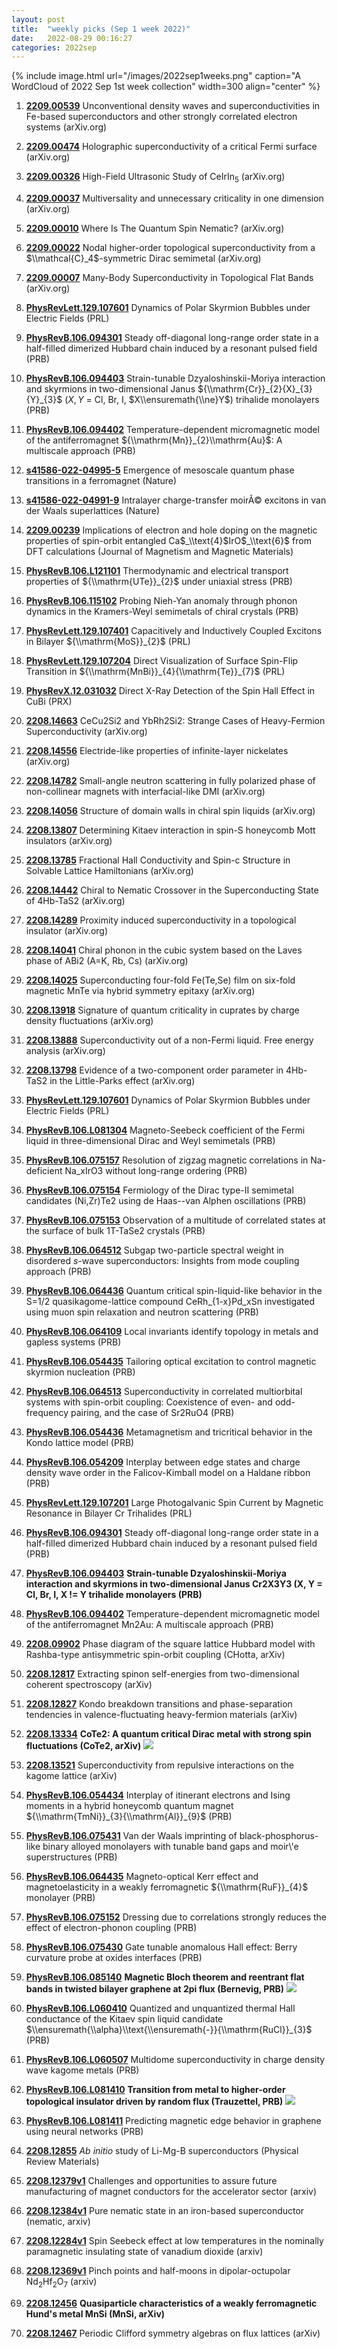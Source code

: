```yaml
---
layout: post
title:  "weekly picks (Sep 1 week 2022)"
date:   2022-08-29 00:16:27
categories: 2022sep
---
```


{% include image.html url="/images/2022sep1weeks.png" caption="A WordCloud of 2022 Sep 1st week collection" width=300 align="center" %}


1. **[2209.00539](http://arxiv.org/abs/2209.00539)** Unconventional density waves and superconductivities in Fe-based superconductors and other strongly correlated electron systems (arXiv.org)

1. **[2209.00474](http://arxiv.org/abs/2209.00474)** Holographic superconductivity of a critical Fermi surface (arXiv.org)

1. **[2209.00326](http://arxiv.org/abs/2209.00326)** High-Field Ultrasonic Study of CeIrIn$_5$ (arXiv.org)

1. **[2209.00037](http://arxiv.org/abs/2209.00037)** Multiversality and unnecessary criticality in one dimension (arXiv.org)

1. **[2209.00010](http://arxiv.org/abs/2209.00010)** Where Is The Quantum Spin Nematic? (arXiv.org)

1. **[2209.00022](http://arxiv.org/abs/2209.00022)** Nodal higher-order topological superconductivity from a $\\mathcal{C}_4$-symmetric Dirac semimetal (arXiv.org)

1. **[2209.00007](http://arxiv.org/abs/2209.00007)** Many-Body Superconductivity in Topological Flat Bands (arXiv.org)

1. **[PhysRevLett.129.107601](https://link.aps.org/doi/10.1103/PhysRevLett.129.107601)** Dynamics of Polar Skyrmion Bubbles under Electric Fields (PRL)

1. **[PhysRevB.106.094301](https://link.aps.org/doi/10.1103/PhysRevB.106.094301)** Steady off-diagonal long-range order state in a half-filled dimerized Hubbard chain induced by a resonant pulsed field (PRB)

1. **[PhysRevB.106.094403](https://link.aps.org/doi/10.1103/PhysRevB.106.094403)** Strain-tunable Dzyaloshinskii-Moriya interaction and skyrmions in two-dimensional Janus ${\\mathrm{Cr}}_{2}{X}_{3}{Y}_{3}$ ($X, Y$ = Cl, Br, I, $X\\ensuremath{\\ne}Y$) trihalide monolayers (PRB)

1. **[PhysRevB.106.094402](https://link.aps.org/doi/10.1103/PhysRevB.106.094402)** Temperature-dependent micromagnetic model of the antiferromagnet ${\\mathrm{Mn}}_{2}\\mathrm{Au}$: A multiscale approach (PRB)

1. **[s41586-022-04995-5](https://www.nature.com/articles/s41586-022-04995-5)** Emergence of mesoscale quantum phase transitions in a ferromagnet (Nature)

1. **[s41586-022-04991-9](https://www.nature.com/articles/s41586-022-04991-9)** Intralayer charge-transfer moirÃ© excitons in van der Waals superlattices (Nature)

1. **[2209.00239](http://arxiv.org/abs/2209.00239)** Implications of electron and hole doping on the magnetic properties of spin-orbit entangled Ca$_\\text{4}$IrO$_\\text{6}$ from DFT calculations (Journal of Magnetism and Magnetic Materials)

1. **[PhysRevB.106.L121101](https://link.aps.org/doi/10.1103/PhysRevB.106.L121101)** Thermodynamic and electrical transport properties of ${\\mathrm{UTe}}_{2}$ under uniaxial stress (PRB)

1. **[PhysRevB.106.115102](https://link.aps.org/doi/10.1103/PhysRevB.106.115102)** Probing Nieh-Yan anomaly through phonon dynamics in the Kramers-Weyl semimetals of chiral crystals (PRB)

1. **[PhysRevLett.129.107401](https://link.aps.org/doi/10.1103/PhysRevLett.129.107401)** Capacitively and Inductively Coupled Excitons in Bilayer ${\\mathrm{MoS}}_{2}$ (PRL)

1. **[PhysRevLett.129.107204](https://link.aps.org/doi/10.1103/PhysRevLett.129.107204)** Direct Visualization of Surface Spin-Flip Transition in ${\\mathrm{MnBi}}_{4}{\\mathrm{Te}}_{7}$ (PRL)

1. **[PhysRevX.12.031032](https://link.aps.org/doi/10.1103/PhysRevX.12.031032)** Direct X-Ray Detection of the Spin Hall Effect in CuBi (PRX)



1. **[2208.14663](http://arxiv.org/abs/2208.14663)** CeCu2Si2 and YbRh2Si2: Strange Cases of Heavy-Fermion Superconductivity (arXiv.org)

1. **[2208.14556](http://arxiv.org/abs/2208.14556)** Electride-like properties of infinite-layer nickelates (arXiv.org)

1. **[2208.14782](http://arxiv.org/abs/2208.14782)** Small-angle neutron scattering in fully polarized phase of non-collinear magnets with interfacial-like DMI (arXiv.org)

1. **[2208.14056](http://arxiv.org/abs/2208.14056)** Structure of domain walls in chiral spin liquids (arXiv.org)

1. **[2208.13807](http://arxiv.org/abs/2208.13807)** Determining Kitaev interaction in spin-S honeycomb Mott insulators (arXiv.org)

1. **[2208.13785](http://arxiv.org/abs/2208.13785)** Fractional Hall Conductivity and Spin-c Structure in Solvable Lattice Hamiltonians (arXiv.org)

1. **[2208.14442](http://arxiv.org/abs/2208.14442)** Chiral to Nematic Crossover in the Superconducting State of 4Hb-TaS2 (arXiv.org)

1. **[2208.14289](http://arxiv.org/abs/2208.14289)** Proximity induced superconductivity in a topological insulator (arXiv.org)

1. **[2208.14041](http://arxiv.org/abs/2208.14041)** Chiral phonon in the cubic system based on the Laves phase of ABi2 (A=K, Rb, Cs) (arXiv.org)

1. **[2208.14025](http://arxiv.org/abs/2208.14025)** Superconducting four-fold Fe(Te,Se) film on six-fold magnetic MnTe via hybrid symmetry epitaxy (arXiv.org)

1. **[2208.13918](http://arxiv.org/abs/2208.13918)** Signature of quantum criticality in cuprates by charge density fluctuations (arXiv.org)

1. **[2208.13888](http://arxiv.org/abs/2208.13888)** Superconductivity out of a non-Fermi liquid. Free energy analysis (arXiv.org)

1. **[2208.13798](http://arxiv.org/abs/2208.13798)** Evidence of a two-component order parameter in 4Hb-TaS2 in the Little-Parks effect (arXiv.org)

1. **[PhysRevLett.129.107601](https://link.aps.org/doi/10.1103/PhysRevLett.129.107601)** Dynamics of Polar Skyrmion Bubbles under Electric Fields (PRL)

1. **[PhysRevB.106.L081304](https://link.aps.org/doi/10.1103/PhysRevB.106.L081304)** Magneto-Seebeck coefficient of the Fermi liquid in three-dimensional Dirac and Weyl semimetals (PRB)

1. **[PhysRevB.106.075157](https://link.aps.org/doi/10.1103/PhysRevB.106.075157)** Resolution of zigzag magnetic correlations in Na-deficient Na_xIrO3 without long-range ordering (PRB)

1. **[PhysRevB.106.075154](https://link.aps.org/doi/10.1103/PhysRevB.106.075154)** Fermiology of the Dirac type-II semimetal candidates (Ni,Zr)Te2 using de Haas--van Alphen oscillations (PRB)

1. **[PhysRevB.106.075153](https://link.aps.org/doi/10.1103/PhysRevB.106.075153)** Observation of a multitude of correlated states at the surface of bulk 1T-TaSe2 crystals (PRB)

1. **[PhysRevB.106.064512](https://link.aps.org/doi/10.1103/PhysRevB.106.064512)** Subgap two-particle spectral weight in disordered $s$-wave superconductors: Insights from mode coupling approach (PRB)

1. **[PhysRevB.106.064436](https://link.aps.org/doi/10.1103/PhysRevB.106.064436)** Quantum critical spin-liquid-like behavior in the S=1/2 quasikagome-lattice compound CeRh_{1-x}Pd_xSn  investigated using muon spin relaxation and neutron scattering (PRB)

1. **[PhysRevB.106.064109](https://link.aps.org/doi/10.1103/PhysRevB.106.064109)** Local invariants identify topology in metals and gapless systems (PRB)

1. **[PhysRevB.106.054435](https://link.aps.org/doi/10.1103/PhysRevB.106.054435)** Tailoring optical excitation to control magnetic skyrmion nucleation (PRB)

1. **[PhysRevB.106.064513](https://link.aps.org/doi/10.1103/PhysRevB.106.064513)** Superconductivity in correlated multiorbital systems with spin-orbit coupling: Coexistence of even- and odd-frequency pairing, and the case of Sr2RuO4 (PRB)

1. **[PhysRevB.106.054436](https://link.aps.org/doi/10.1103/PhysRevB.106.054436)** Metamagnetism and tricritical behavior in the Kondo lattice model (PRB)

1. **[PhysRevB.106.054209](https://link.aps.org/doi/10.1103/PhysRevB.106.054209)** Interplay between edge states and charge density wave order in the Falicov-Kimball model on a Haldane ribbon (PRB)

1. **[PhysRevLett.129.107201](https://link.aps.org/doi/10.1103/PhysRevLett.129.107201)** Large Photogalvanic Spin Current by Magnetic Resonance in Bilayer Cr Trihalides (PRL)

1. **[PhysRevB.106.094301](https://link.aps.org/doi/10.1103/PhysRevB.106.094301)** Steady off-diagonal long-range order state in a half-filled dimerized Hubbard chain induced by a resonant pulsed field (PRB)

1. **[PhysRevB.106.094403](https://link.aps.org/doi/10.1103/PhysRevB.106.094403)** **Strain-tunable Dzyaloshinskii-Moriya interaction and skyrmions in two-dimensional Janus Cr2X3Y3 (X, Y = Cl, Br, I, X != Y trihalide monolayers (PRB)**

1. **[PhysRevB.106.094402](https://link.aps.org/doi/10.1103/PhysRevB.106.094402)** Temperature-dependent micromagnetic model of the antiferromagnet Mn2Au: A multiscale approach (PRB)



1. **[2208.09902](http://arxiv.org/abs/2208.09902)** Phase diagram of the square lattice Hubbard model with Rashba-type antisymmetric spin-orbit coupling (CHotta, arXiv)

1. **[2208.12817](http://arxiv.org/abs/2208.12817)** Extracting spinon self-energies from two-dimensional coherent spectroscopy (arXiv)

1. **[2208.12827](http://arxiv.org/abs/2208.12827)** Kondo breakdown transitions and phase-separation tendencies in valence-fluctuating heavy-fermion materials (arXiv)

1. **[2208.13334](http://arxiv.org/abs/2208.13334)** **CoTe2: A quantum critical Dirac metal with strong spin fluctuations (CoTe2, arXiv)** ![](/images/2208.13334.pdf.jpg)

1. **[2208.13521](http://arxiv.org/abs/2208.13521)** Superconductivity from repulsive interactions on the kagome lattice (arXiv)

1. **[PhysRevB.106.054434](https://link.aps.org/doi/10.1103/PhysRevB.106.054434)** Interplay of itinerant electrons and Ising moments in a hybrid honeycomb quantum magnet ${\\mathrm{TmNi}}_{3}{\\mathrm{Al}}_{9}$ (PRB)

1. **[PhysRevB.106.075431](https://link.aps.org/doi/10.1103/PhysRevB.106.075431)** Van der Waals imprinting of black-phosphorus-like binary alloyed monolayers with tunable band gaps and moir\\'e superstructures (PRB)

1. **[PhysRevB.106.064435](https://link.aps.org/doi/10.1103/PhysRevB.106.064435)** Magneto-optical Kerr effect and magnetoelasticity in a weakly ferromagnetic ${\\mathrm{RuF}}_{4}$ monolayer (PRB)

1. **[PhysRevB.106.075152](https://link.aps.org/doi/10.1103/PhysRevB.106.075152)** Dressing due to correlations strongly reduces the effect of electron-phonon coupling (PRB)

1. **[PhysRevB.106.075430](https://link.aps.org/doi/10.1103/PhysRevB.106.075430)** Gate tunable anomalous Hall effect: Berry curvature probe at oxides interfaces (PRB)

1. **[PhysRevB.106.085140](https://link.aps.org/doi/10.1103/PhysRevB.106.085140)** **Magnetic Bloch theorem and reentrant flat bands in twisted bilayer graphene at 2pi flux (Bernevig, PRB)** ![](/images/PhysRevB.106.085140.pdf.jpg)

1. **[PhysRevB.106.L060410](https://link.aps.org/doi/10.1103/PhysRevB.106.L060410)** Quantized and unquantized thermal Hall conductance of the Kitaev spin liquid candidate $\\ensuremath{\\alpha}\\text{\\ensuremath{-}}{\\mathrm{RuCl}}_{3}$ (PRB)

1. **[PhysRevB.106.L060507](https://link.aps.org/doi/10.1103/PhysRevB.106.L060507)** Multidome superconductivity in charge density wave kagome metals (PRB)

1. **[PhysRevB.106.L081410](https://link.aps.org/doi/10.1103/PhysRevB.106.L081410)** **Transition from metal to higher-order topological insulator driven by random flux (Trauzettel, PRB)** ![](/images/PhysRevB.106.L081410.pdf.jpg)

1. **[PhysRevB.106.L081411](https://link.aps.org/doi/10.1103/PhysRevB.106.L081411)** Predicting magnetic edge behavior in graphene using neural networks (PRB)

1. **[2208.12855](http://arxiv.org/abs/2208.12855)** $Ab~initio$ study of Li-Mg-B superconductors (Physical Review Materials)

1. **[2208.12379v1](https://arxiv.org/abs/2208.12379v1)** Challenges and opportunities to assure future manufacturing of magnet conductors for the accelerator sector (arxiv)

1. **[2208.12384v1](https://arxiv.org/abs/2208.12384v1)** Pure nematic state in an iron-based superconductor (nematic, arxiv)

1. **[2208.12284v1](https://arxiv.org/abs/2208.12284v1)** Spin Seebeck effect at low temperatures in the nominally paramagnetic insulating state of vanadium dioxide (arxiv)

1. **[2208.12369v1](https://arxiv.org/abs/2208.12369v1)** Pinch points and half-moons in dipolar-octupolar Nd$_2$Hf$_2$O$_7$ (arxiv)

1. **[2208.12456](http://arxiv.org/abs/2208.12456)** **Quasiparticle characteristics of a weakly ferromagnetic Hund's metal MnSi (MnSi, arXiv)**

1. **[2208.12467](http://arxiv.org/abs/2208.12467)** Periodic Clifford symmetry algebras on flux lattices (arXiv)


